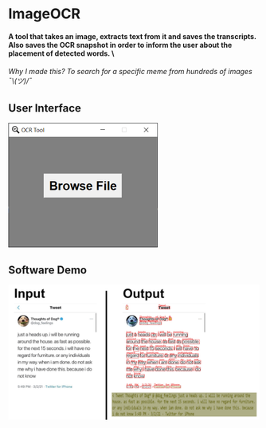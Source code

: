 # ImageOCR
#### A tool that takes an image, extracts text from it and saves the transcripts. Also saves the OCR snapshot in order to inform the user about the placement of detected words. \
###### Why I made this? To search for a specific meme from hundreds of images ¯\\_(ツ)_/¯

## User Interface
<img src = "/images/screenshot.png" width="300" height="250">

## Software Demo
<img src = "/demo/Demo.png">
